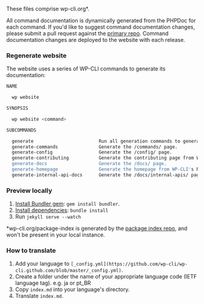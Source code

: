 These files comprise wp-cli.org*.

All command documentation is dynamically generated from the PHPDoc for each command. If you'd like to suggest command documentation changes, please submit a pull request against the [primary repo](https://github.com/wp-cli/wp-cli). Command documentation changes are deployed to the website with each release.

### Regenerate website

The website uses a series of WP-CLI commands to generate its documentation:

```bash
NAME

  wp website

SYNOPSIS

  wp website <command>

SUBCOMMANDS

  generate                        Run all generation commands to generate full website.
  generate-commands               Generate the /commands/ page.
  generate-config                 Generate the /config/ page.
  generate-contributing           Generate the contributing page from WP-CLI's CONTRIBUTING.md
  generate-docs                   Generate the /docs/ page.
  generate-homepage               Generate the homepage from WP-CLI's README.md
  generate-internal-api-docs      Generate the /docs/internal-apis/ page.
```

### Preview locally

1. [Install Bundler gem](http://jekyllrb.com/docs/installation/): `gem install bundler`.
2. [Install dependencies](http://jekyllrb.com/docs/installation/): `bundle install`
3. Run `jekyll serve --watch`

*wp-cli.org/package-index is generated by the [package index repo](https://github.com/wp-cli/package-index), and won't be present in your local instance.

### How to translate

1. Add your language to `[_config.yml](https://github.com/wp-cli/wp-cli.github.com/blob/master/_config.yml)`.
2. Create a folder under the name of your appropriate language code (IETF language tag). e.g. ja or pt_BR
3. Copy `index.md` into your language's directory.
4. Translate `index.md`.
